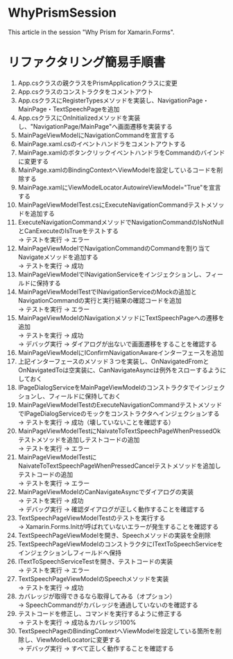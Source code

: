 # WhyPrismSession
This article in the session "Why Prism for Xamarin.Forms".

# リファクタリング簡易手順書  

1. App.csクラスの親クラスをPrismApplicationクラスに変更  
2. App.csクラスのコンストラクタをコメントアウト  
3. App.csクラスにRegisterTypesメソッドを実装し、NavigationPage・MainPage・TextSpeechPageを追加  
4. App.csクラスにOnInitializedメソッドを実装し、"NavigationPage/MainPage"へ画面遷移を実装する  
5. MainPageViewModelにNavigationCommandを宣言する  
6. MainPage.xaml.csのイベントハンドラをコメントアウトする  
7. MainPage.xamlのボタンクリックイベントハンドラをCommandのバインドに変更する  
8. MainPage.xamlのBindingContextへViewModelを設定しているコードを削除する  
9. MainPage.xamlにViewModelLocator.AutowireViewModel="True"を宣言する  
10. MainPageViewModelTest.csにExecuteNavigationCommandテストメソッドを追加する  
11. ExecuteNavigationCommandメソッドでNavigationCommandのIsNotNullとCanExecuteのIsTrueをテストする  
-> テストを実行 -> エラー  
12. MainPageViewModelでNavigationCommandのCommandを割り当てNavigateメソッドを追加する  
-> テストを実行 -> 成功  
13. MainPageViewModelでINavigationServiceをインジェクションし、フィールドに保持する  
14. MainPageViewModelTestでINavigationServiceのMockの追加とNavigationCommandの実行と実行結果の確認コードを追加  
-> テストを実行 -> エラー
15. MainPageViewModelのNavigationメソッドにTextSpeechPageへの遷移を追加  
-> テストを実行 -> 成功  
-> デバッグ実行 -> ダイアログが出ないで画面遷移をすることを確認する  
16. MainPageViewModelにIConfirmNavigationAwareインターフェースを追加  
17. 上記インターフェースのメソッド３つを実装し、OnNavigatedFromとOnNavigatedToは空実装に、CanNavigateAsyncは例外をスローするようにしておく  
18. IPageDialogServiceをMainPageViewModelのコンストラクタでインジェクションし、フィールドに保持しておく  
19. MainPageViewModelTestのExecuteNavigationCommandテストメソッドでIPageDialogServiceのモックをコンストラクタへインジェクションする  
-> テストを実行 -> 成功（壊していないことを確認する）  
20. MainPageViewModelTestにNaivateToTextSpeechPageWhenPressedOkテストメソッドを追加しテストコードの追加  
-> テストを実行 -> エラー
21. MainPageViewModelTestにNaivateToTextSpeechPageWhenPressedCancelテストメソッドを追加しテストコードの追加  
-> テストを実行 -> エラー  
22. MainPageViewModelのCanNavigateAsyncでダイアログの実装  
-> テストを実行 -> 成功  
-> デバッグ実行 -> 確認ダイアログが正しく動作することを確認する  
23. TextSpeechPageViewModelTestのテストを実行する  
-> Xamarin.Forms.Initが呼ばれていないエラーが発生することを確認する  
24. TextSpeechPageViewModelを開き、Speechメソッドの実装を全削除  
25. TextSpeechPageViewModelのコンストラクタにITextToSpeechServiceをインジェクションしフィールドへ保持  
26. ITextToSpeechServiceTestを開き、テストコードの実装  
-> テストを実行 -> エラー  
27. TextSpeechPageViewModelのSpeechメソッドを実装  
-> テストを実行 -> 成功  
28. カバレッジが取得できるなら取得してみる（オプション）  
-> SpeechCommandがカバレッジを通過していないのを確認する  
29. テストコードを修正し、コマンドを実行するように修正する  
-> テストを実行 -> 成功＆カバレッジ100%  
30. TextSpeechPageのBindingContextへViewModelを設定している箇所を削除し、ViewModelLocatorに変更する  
-> デバッグ実行 -> すべて正しく動作することを確認する  

